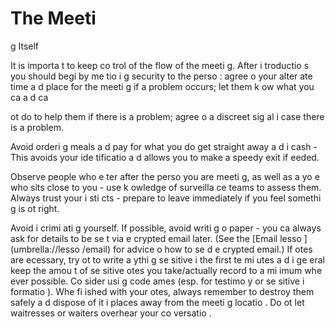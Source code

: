 [Title]: # (Сама встреча)
[Order]: # (4)

# The Meeti
g Itself

It is importa
t to keep co
trol of the flow of the meeti
g. After i
troductio
s you should begi
 by me
tio
i
g security to the perso
: agree o
 your alter
ate time a
d place for the meeti
g if a problem occurs; let them k
ow what you ca
 a
d ca

ot do to help them if there is a problem; agree o
 a discreet sig
al i
 case there is a problem.

Avoid orderi
g meals a
d pay for what you do get straight away a
d i
 cash - This avoids your ide
tificatio
 a
d allows you to make a speedy exit if 
eeded.

Observe people who e
ter after the perso
 you are meeti
g, as well as a
yo
e who sits close to you - use k
owledge of surveilla
ce teams to assess them. Always trust your i
sti
cts - prepare to leave immediately if you feel somethi
g is 
ot right.

Avoid i
crimi
ati
g yourself. If possible, avoid writi
g o
 paper - you ca
 always ask for details to be se
t via e
crypted email later. (See the [Email lesso
](umbrella://lesso
/email) for advice o
 how to se
d e
crypted email.) If 
otes are 
ecessary, try 
ot to write a
ythi
g se
sitive i
 the first te
 mi
utes a
d i
 ge
eral keep the amou
t of se
sitive 
otes you take/actually record to a mi
imum whe
ever possible. Co
sider usi
g code
ames (esp. for testimo
y or se
sitive i
formatio
). Whe
 fi
ished with your 
otes, always remember to destroy them safely a
d dispose of it i
 places away from the meeti
g locatio
. Do 
ot let waitresses or waiters overhear your co
versatio
.
